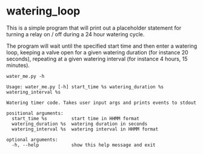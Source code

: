 # watering_loop

This is a simple program that will print out a placeholder statement for turning a relay on / off during a 24 hour watering cycle.

The program will wait until the specified start time and then enter a watering loop, keeping a valve open for a given watering duration (for instance 20 seconds), repeating at a given watering interval (for instance 4 hours, 15 minutes).

`water_me.py -h`


```
Usage: water_me.py [-h] start_time %s watering_duration %s watering_interval %s

Watering timer code. Takes user input args and prints events to stdout

positional arguments:
  start_time %s         start time in HHMM format
  watering_duration %s  watering duration in seconds
  watering_interval %s  watering interval in HHMM format

optional arguments:
  -h, --help            show this help message and exit
```
